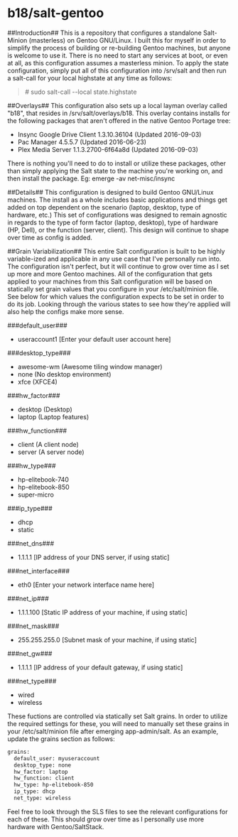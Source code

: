 b18/salt-gentoo
==============

##Introduction##
This is a repository that configures a standalone Salt-Minion (masterless) on Gentoo GNU/Linux. I built this for
myself in order to simplify the process of building or re-building Gentoo machines, but anyone is welcome to use it.
There is no need to start any services at boot, or even at all, as this configuration assumes a masterless minion.
To apply the state configuration, simply put all of this configuration into /srv/salt and then run a salt-call for
your local highstate at any time as follows:
> \# sudo salt-call --local state.highstate

##Overlays##
This configuration also sets up a local layman overlay called "b18", that resides in /srv/salt/overlays/b18. This
overlay contains installs for the following packages that aren't offered in the native Gentoo Portage tree:
- Insync Google Drive Client 1.3.10.36104 (Updated 2016-09-03)
- Pac Manager 4.5.5.7 (Updated 2016-06-23)
- Plex Media Server 1.1.3.2700-6f64a8d (Updated 2016-09-03)

There is nothing you'll need to do to install or utilize these packages, other than simply applying the Salt state
to the machine you're working on, and then install the package. Eg: emerge -av net-misc/insync

##Details##
This configuration is designed to build Gentoo GNU/Linux machines. The install as a whole includes basic applications
and things get added on top dependent on the scenario (laptop, desktop, type of hardware, etc.) This set of configurations
was designed to remain agnostic in regards to the type of form factor (laptop, desktop), type of hardware (HP, Dell), or
the function (server, client). This design will continue to shape over time as config is added.

##Grain Variabilization##
This entire Salt configuration is built to be highly variable-ized and applicable in any use case that I've personally run
into. The configuration isn't perfect, but it will continue to grow over time as I set up more and more Gentoo machines.
All of the configuration that gets applied to your machines from this Salt configuration will be based on statically set
grain values that you configure in your /etc/salt/minion file. See below for which values the configuration expects to be
set in order to do its job. Looking through the various states to see how they're applied will also help the configs make
more sense.

###default_user###
- useraccount1 [Enter your default user account here]

###desktop_type###
- awesome-wm (Awesome tiling window manager)
- none (No desktop environment)
- xfce (XFCE4)

###hw_factor###
- desktop (Desktop)
- laptop (Laptop features)

###hw_function###
- client (A client node)
- server (A server node)

###hw_type###
- hp-elitebook-740
- hp-elitebook-850
- super-micro

###ip_type###
- dhcp
- static

###net_dns###
- 1.1.1.1 [IP address of your DNS server, if using static]

###net_interface###
- eth0 [Enter your network interface name here]

###net_ip###
- 1.1.1.100 [Static IP address of your machine, if using static]

###net_mask###
- 255.255.255.0 [Subnet mask of your machine, if using static]

###net_gw###
- 1.1.1.1 [IP address of your default gateway, if using static]

###net_type###
- wired
- wireless

These fuctions are controlled via statically set Salt grains. In order to utilize the required settings for these, you
will need to manually set these grains in your /etc/salt/minion file after emerging app-admin/salt. As an example,
update the grains section as follows:

```bash
grains:
  default_user: myuseraccount
  desktop_type: none
  hw_factor: laptop 
  hw_function: client
  hw_type: hp-elitebook-850
  ip_type: dhcp
  net_type: wireless
```

Feel free to look through the SLS files to see the relevant configurations for each of these. This should grow over
time as I personally use more hardware with Gentoo/SaltStack.
